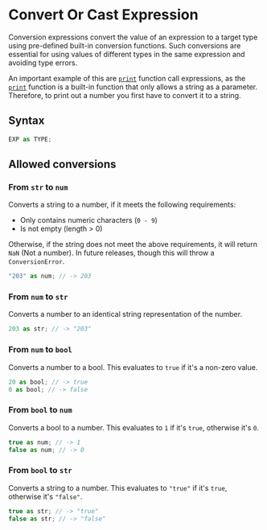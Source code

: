 # Convert Or Cast Expression

Conversion expressions convert the value of an expression to a target type using pre-defined built-in conversion
functions. Such conversions are essential for using values of different types in the same expression and avoiding type
errors.

An important example of this are [`print`](../built-in-functions.html#print) function call expressions, as the
[`print`](../built-in-functions.html#print) function is a built-in function that only allows a string as a parameter.
Therefore, to print out a number you first have to convert it to a string.

## Syntax

```ts
EXP as TYPE;
```

## Allowed conversions

### From `str` to `num`

Converts a string to a number, if it meets the following requirements:

- Only contains numeric characters (`0 - 9`)
- Is not empty (length > 0)

Otherwise, if the string does not meet the above requirements, it will return `NaN` (Not a number). In future releases,
though this will throw a `ConversionError`.

```ts
"203" as num; // -> 203
```

### From `num` to `str`

Converts a number to an identical string representation of the number.

```ts
203 as str; // -> "203"
```

### From `num` to `bool`

Converts a number to a bool. This evaluates to `true` if it's a non-zero value.

```ts
20 as bool; // -> true
0 as bool; // -> false
```

### From `bool` to `num`

Converts a bool to a number. This evaluates to `1` if it's `true`, otherwise it's `0`.

```ts
true as num; // -> 1
false as num; // -> 0
```

### From `bool` to `str`

Converts a string to a number. This evaluates to `"true"` if it's `true`, otherwise it's `"false"`.

```ts
true as str; // -> "true"
false as str; // -> "false"
```
